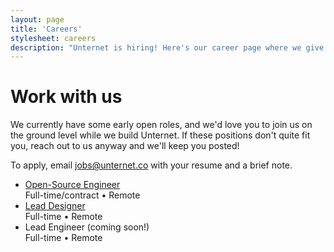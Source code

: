 ```yaml
---
layout: page
title: 'Careers'
stylesheet: careers
description: "Unternet is hiring! Here's our career page where we give you open roles for this remote-first AI tech company."
---
```


# Work with us

We currently have some early open roles, and we'd love you to join us on the ground level while we build Unternet. If these positions don't quite fit you, reach out to us anyway and we'll keep you posted!

To apply, email <a href="mailto:jobs@unternet.co">jobs@unternet.co</a> with your resume and a brief note.

- [Open-Source Engineer](/careers/open-source-engineer)\
  Full-time/contract • Remote
- [Lead Designer](/careers/lead-designer)\
  Full-time • Remote
- Lead Engineer (coming soon!)\
  Full-time • Remote

